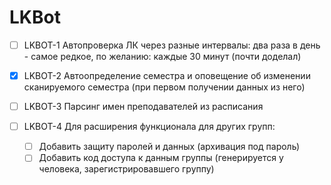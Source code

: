 # LKBot
- [ ] LKBOT-1 Автопроверка ЛК через разные интервалы: два раза в день - самое редкое, по желанию: каждые 30 минут (почти доделал)

- [x] LKBOT-2 Автоопределение семестра и оповещение об изменении сканируемого семестра (при первом получении данных из него)
- [ ] LKBOT-3 Парсинг имен преподавателей из расписания

- [ ] LKBOT-4 Для расширения функционала для других групп: 
  - [ ] Добавить защиту паролей и данных (архивация под пароль)
  - [ ] Добавить код доступа к данным группы (генерируется у человека, зарегистрировавшего группу)
